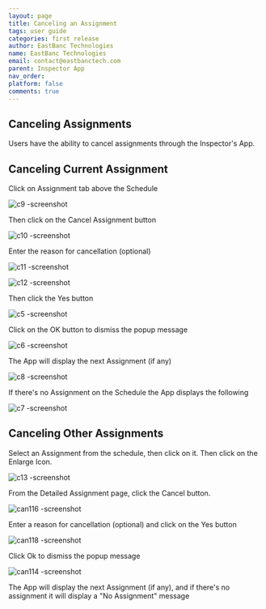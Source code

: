 ```yaml
---
layout: page
title: Canceling an Assignment
tags: user guide
categories: first release
author: EastBanc Technologies
name: EastBanc Technologies
email: contact@eastbanctech.com
parent: Inspector App
nav_order: 
platform: false
comments: true
---
```


<section id="canceling-assignments" markdown="1">

# Canceling Assignments

Users have the ability to cancel assignments through the Inspector's App.

<section id="canceling-current-assignment" markdown="1">

## Canceling Current Assignment

Click on Assignment tab above the Schedule

![c9 -screenshot](https://user-images.githubusercontent.com/81990744/115876106-ea780480-a413-11eb-87f7-4987d3cde504.png)

Then click on the Cancel Assignment button

![c10 -screenshot](https://user-images.githubusercontent.com/81990744/115876127-f06de580-a413-11eb-8d30-e99829aec982.png)

Enter the reason for cancellation (optional)

![c11 -screenshot](https://user-images.githubusercontent.com/81990744/115876152-f6fc5d00-a413-11eb-9b28-fb0324d18d66.png)

![c12 -screenshot](https://user-images.githubusercontent.com/81990744/115876175-fd8ad480-a413-11eb-9d23-4f4ff88c7135.png)

Then click the Yes button

![c5 -screenshot](https://user-images.githubusercontent.com/81990744/115876222-0a0f2d00-a414-11eb-8001-fd919c593e38.png)

Click on the OK button to dismiss the popup message

![c6 -screenshot](https://user-images.githubusercontent.com/81990744/115876248-0f6c7780-a414-11eb-8e53-20b4bef80692.png)

The App will display the next Assignment (if any)

![c8 -screenshot](https://user-images.githubusercontent.com/81990744/115876266-17c4b280-a414-11eb-9165-578346ae40a8.png)

If there's no Assignment on the Schedule the App displays the following

![c7 -screenshot](https://user-images.githubusercontent.com/81990744/115876293-1eebc080-a414-11eb-9bbd-e2728f7a85d7.png)
</section>

<section id="canceling-other-assignments" markdown="1">

## Canceling Other Assignments
Select an Assignment from the schedule, then click on it. Then click on the Enlarge Icon.

![c13 -screenshot](https://user-images.githubusercontent.com/81990744/115876858-d1238800-a414-11eb-8297-84a59a025144.png)

From the Detailed Assignment page, click the Cancel button.

![can116 -screenshot](https://user-images.githubusercontent.com/81990744/114915357-6f9a6280-9df1-11eb-8db4-c51d6a3024fc.png)

Enter a reason for cancellation (optional) and click on the Yes button

![can118 -screenshot](https://user-images.githubusercontent.com/81990744/114915369-745f1680-9df1-11eb-801d-2665b564cd9c.png)

Click Ok to dismiss the popup message

![can114 -screenshot](https://user-images.githubusercontent.com/81990744/114915329-69a48180-9df1-11eb-9cf4-424b1fe5cfe4.png)

The App will display the next Assignment (if any), and if there's no assignment it will display a "No Assignment" message

</section>
</section>





